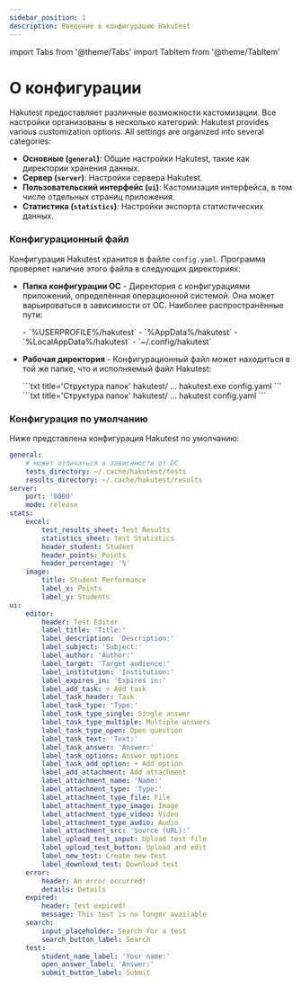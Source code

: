 ```yaml
---
sidebar_position: 1
description: Введение в конфигурацию Hakutest
---
```


import Tabs from '@theme/Tabs'
import TabItem from '@theme/TabItem'

# О конфигурации

Hakutest предоставляет различные возможности кастомизации. Все настройки организованы в несколько категорий:
Hakutest provides various customization options. All settings are organized into several categories:

-   **Основные (`general`)**: Общие настройки Hakutest, такие как директории хранения данных.
-   **Сервер (`server`)**: Настройки сервера Hakutest.
-   **Пользовательский интерфейс (`ui`)**: Кастомизация интерфейса, в том числе отдельных страниц приложения.
-   **Статистика (`statistics`)**: Настройки экспорта статистических данных.

### Конфигурационный файл

Конфигурация Hakutest хранится в файле `config.yaml`. Программа проверяет наличие этого файла в следующих директориях:

-   **Папка конфигурации ОС** - Директория с конфигурациями приложений, определённая операционной системой. Она может варьироваться в зависимости от ОС. Наиболее распространённые пути:

    <Tabs>
        <TabItem value="windows" label="Windows" default>
            -   `%USERPROFILE%/hakutest`
            -   `%AppData%/hakutest`
            -   `%LocalAppData%/hakutest`
        </TabItem>
        <TabItem value="unix" label="Linux/macOS">
            -   `~/.config/hakutest`
        </TabItem>
    </Tabs>

-   **Рабочая директория** - Конфигурационный файл может находиться в той же папке, что и исполняемый файл Hakutest:

    <Tabs>
        <TabItem value="windows" label="Windows" default>
            ```txt title='Структура папок'
            hakutest/
                ...
                hakutest.exe
                config.yaml
            ```
        </TabItem>
        <TabItem value="unix" label="Linux/macOS">
            ```txt title='Структура папок'
            hakutest/
                ...
                hakutest
                config.yaml
            ```
        </TabItem>
    </Tabs>

### Конфигурация по умолчанию

Ниже представлена конфигурация Hakutest по умолчанию:

```yaml title='config.yaml'
general:
    # может отличаться в зависимости от ОС
    tests_directory: ~/.cache/hakutest/tests
    results_directory: ~/.cache/hakutest/results
server:
    port: '8080'
    mode: release
stats:
    excel:
        test_results_sheet: Test Results
        statistics_sheet: Test Statistics
        header_student: Student
        header_points: Points
        header_percentage: '%'
    image:
        title: Student Performance
        label_x: Points
        label_y: Students
ui:
    editor:
        header: Test Editor
        label_title: 'Title:'
        label_description: 'Description:'
        label_subject: 'Subject:'
        label_author: 'Author:'
        label_target: 'Target audience:'
        label_institution: 'Institution:'
        label_expires_in: 'Expires in:'
        label_add_task: + Add task
        label_task_header: Task
        label_task_type: 'Type:'
        label_task_type_single: Single answer
        label_task_type_multiple: Multiple answers
        label_task_type_open: Open question
        label_task_text: 'Text:'
        label_task_answer: 'Answer:'
        label_task_options: Answer options
        label_task_add_option: + Add option
        label_add_attachment: Add attachment
        label_attachment_name: 'Name:'
        label_attachment_type: 'Type:'
        label_attachment_type_file: File
        label_attachment_type_image: Image
        label_attachment_type_video: Video
        label_attachment_type_audio: Audio
        label_attachment_src: 'Source (URL):'
        label_upload_test_input: Upload test file
        label_upload_test_button: Upload and edit
        label_new_test: Create new test
        label_download_test: Download test
    error:
        header: An error occurred!
        details: Details
    expired:
        header: Test expired!
        message: This test is no longer available
    search:
        input_placeholder: Search for a test
        search_button_label: Search
    test:
        student_name_label: 'Your name:'
        open_answer_label: 'Answer:'
        submit_button_label: Submit
```

